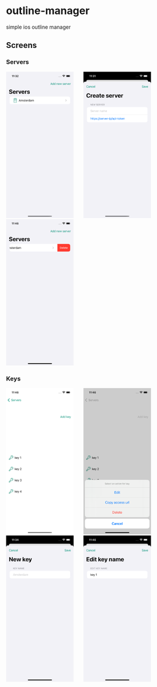 # outline-manager
simple ios outline manager

## Screens

### Servers

<p float="left">
  <img src="./images/server_lists.png" height="400" width="" />
  &nbsp;&nbsp;&nbsp;&nbsp;&nbsp;
  <img src="./images/create_server.png" height="400" width="" />
  &nbsp;&nbsp;&nbsp;&nbsp;&nbsp;
  <img src="./images/delete_server.png" height="400" width="" />
</p>

### Keys

<p float="left">
  <img src="./images/key_list.png" height="400" width="" />
  &nbsp;&nbsp;&nbsp;&nbsp;&nbsp;
  <img src="./images/keys_options.png" height="400" width="" />
  &nbsp;&nbsp;&nbsp;&nbsp;&nbsp;
  <img src="./images/new_key.png" height="400" width="" />
  &nbsp;&nbsp;&nbsp;&nbsp;&nbsp;
  <img src="./images/change_key.png" height="400" width="" />
</p>
